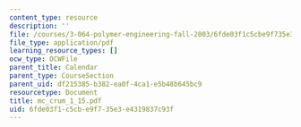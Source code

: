 ```yaml
---
content_type: resource
description: ''
file: /courses/3-064-polymer-engineering-fall-2003/6fde03f1c5cbe9f735e3e4319837c93f_mc_crum_1_15.pdf
file_type: application/pdf
learning_resource_types: []
ocw_type: OCWFile
parent_title: Calendar
parent_type: CourseSection
parent_uid: df215385-b382-ea0f-4ca1-e5b48b645bc9
resourcetype: Document
title: mc_crum_1_15.pdf
uid: 6fde03f1-c5cb-e9f7-35e3-e4319837c93f
---
```


